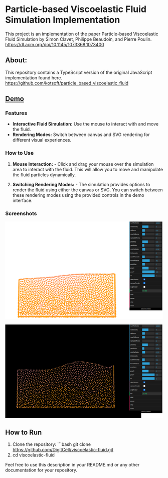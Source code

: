 # Particle-based Viscoelastic Fluid Simulation Implementation

This project is an implementation of the paper Particle-based Viscoelastic Fluid Simulation by Simon Clavet, Philippe Beaudoin, and Pierre Poulin.
https://dl.acm.org/doi/10.1145/1073368.1073400

## About:

This repository contains a TypeScript version of the original JavaScript implementation found here.
https://github.com/kotsoft/particle_based_viscoelastic_fluid



## [**Demo**](https://digitcell.github.io/viscoelastic-fluid/) 

### Features

- **Interactive Fluid Simulation:** Use the mouse to interact with and move the fluid. 
- **Rendering Modes:** Switch between canvas and SVG rendering for different visual experiences. 

### How to Use

1. **Mouse Interaction:**   - Click and drag your mouse over the simulation area to interact with the fluid. This will allow you to move and manipulate the fluid particles dynamically. 

2.  **Switching Rendering Modes:**   - The simulation provides options to render the fluid using either the canvas or SVG. You can switch between these rendering modes using the provided controls in the demo interface. 

   

   ### Screenshots

![](./images/screenshot_2024-05-19_11-33-17.png)







![](./images/screenshot_2024-05-19_11-33-40.png)



## How to Run

1. Clone the repository:    ```bash   git clone https://github.com/DigitCell/viscoelastic-fluid.git
2.    cd viscoelastic-fluid



Feel free to use this description in your README.md or any other documentation for your repository.


